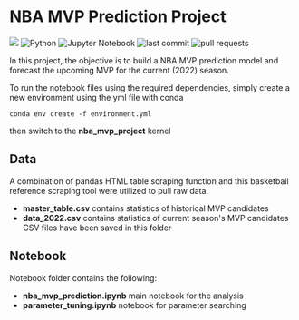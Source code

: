 # NBA MVP Prediction Project
![](https://github.com/davidyoo912/nba_mvp_project/misc/mvp_trophy.jpeg?raw=true)
![Python](https://img.shields.io/badge/python-3670A0?style=for-the-badge&logo=python&logoColor=ffdd54)
![Jupyter Notebook](https://img.shields.io/badge/jupyter-%23FA0F00.svg?style=for-the-badge&logo=jupyter&logoColor=white)
![last commit](https://img.shields.io/github/last-commit/davidyoo912/nba_mvp_project?color=orange)
![pull requests](https://img.shields.io/github/issues-pr/davidyoo912/nba_mvp_project)

In this project, the objective is to build a NBA MVP prediction model and forecast the upcoming MVP for the current (2022) season. 

To run the notebook files using the required dependencies, simply create a new environment using the yml file with conda
```
conda env create -f environment.yml
```
then switch to the **nba_mvp_project** kernel

## Data
A combination of pandas HTML table scraping function and this basketball reference scraping tool were utilized to pull raw data.
* **master_table.csv** contains statistics of historical MVP candidates
* **data_2022.csv** contains statistics of current season's MVP candidates
CSV files have been saved in this folder 

## Notebook
Notebook folder contains the following:  
* **nba_mvp_prediction.ipynb** main notebook for the analysis
* **parameter_tuning.ipynb** notebook for parameter searching
